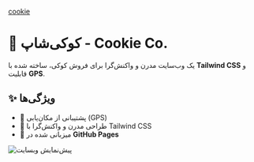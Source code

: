 
[cookie](https://musicc-git-main-saras-projects-a625c463.vercel.app)

# 🍪 کوکی‌شاپ - Cookie Co.  

یک وب‌سایت مدرن و واکنش‌گرا برای فروش کوکی، ساخته شده با **Tailwind CSS** و قابلیت **GPS**.  

## ✨ ویژگی‌ها  
- 📍 پشتیبانی از مکان‌یابی (GPS)  
- 🎨 طراحی مدرن و واکنش‌گرا با Tailwind CSS  
- 🚀 میزبانی شده در **GitHub Pages** 

![پیش‌نمایش وبسایت](images/CChb1B2h.jpg)
